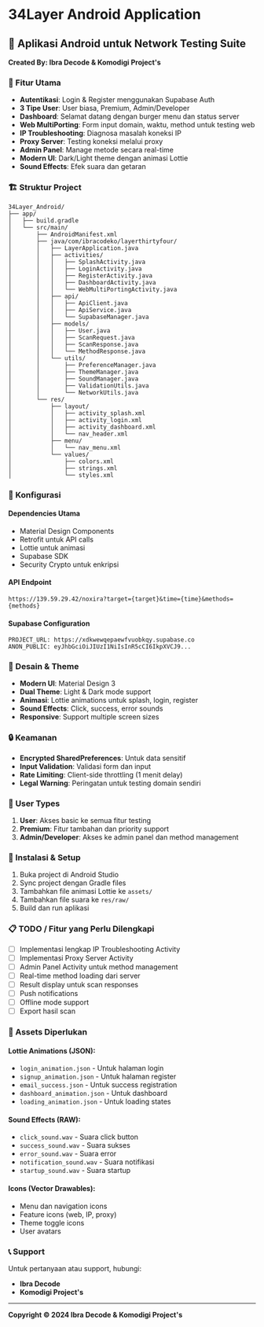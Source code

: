 # 34Layer Android Application

## 📱 Aplikasi Android untuk Network Testing Suite

**Created By: Ibra Decode & Komodigi Project's**

### 🎯 Fitur Utama

- **Autentikasi**: Login & Register menggunakan Supabase Auth
- **3 Tipe User**: User biasa, Premium, Admin/Developer  
- **Dashboard**: Selamat datang dengan burger menu dan status server
- **Web MultiPorting**: Form input domain, waktu, method untuk testing web
- **IP Troubleshooting**: Diagnosa masalah koneksi IP
- **Proxy Server**: Testing koneksi melalui proxy
- **Admin Panel**: Manage metode secara real-time
- **Modern UI**: Dark/Light theme dengan animasi Lottie
- **Sound Effects**: Efek suara dan getaran

### 🏗️ Struktur Project

```
34Layer_Android/
├── app/
│   ├── build.gradle
│   └── src/main/
│       ├── AndroidManifest.xml
│       ├── java/com/ibracodeko/layerthirtyfour/
│       │   ├── LayerApplication.java
│       │   ├── activities/
│       │   │   ├── SplashActivity.java
│       │   │   ├── LoginActivity.java
│       │   │   ├── RegisterActivity.java
│       │   │   ├── DashboardActivity.java
│       │   │   └── WebMultiPortingActivity.java
│       │   ├── api/
│       │   │   ├── ApiClient.java
│       │   │   ├── ApiService.java
│       │   │   └── SupabaseManager.java
│       │   ├── models/
│       │   │   ├── User.java
│       │   │   ├── ScanRequest.java
│       │   │   ├── ScanResponse.java
│       │   │   └── MethodResponse.java
│       │   └── utils/
│       │       ├── PreferenceManager.java
│       │       ├── ThemeManager.java
│       │       ├── SoundManager.java
│       │       ├── ValidationUtils.java
│       │       └── NetworkUtils.java
│       └── res/
│           ├── layout/
│           │   ├── activity_splash.xml
│           │   ├── activity_login.xml
│           │   ├── activity_dashboard.xml
│           │   └── nav_header.xml
│           ├── menu/
│           │   └── nav_menu.xml
│           └── values/
│               ├── colors.xml
│               ├── strings.xml
│               └── styles.xml
```

### 🔧 Konfigurasi

#### Dependencies Utama
- Material Design Components
- Retrofit untuk API calls
- Lottie untuk animasi
- Supabase SDK
- Security Crypto untuk enkripsi

#### API Endpoint
```
https://139.59.29.42/noxira?target={target}&time={time}&methods={methods}
```

#### Supabase Configuration
```
PROJECT_URL: https://xdkwewqepaewfvuobkqy.supabase.co
ANON_PUBLIC: eyJhbGciOiJIUzI1NiIsInR5cCI6IkpXVCJ9...
```

### 🎨 Desain & Theme

- **Modern UI**: Material Design 3
- **Dual Theme**: Light & Dark mode support
- **Animasi**: Lottie animations untuk splash, login, register
- **Sound Effects**: Click, success, error sounds
- **Responsive**: Support multiple screen sizes

### 🔒 Keamanan

- **Encrypted SharedPreferences**: Untuk data sensitif
- **Input Validation**: Validasi form dan input
- **Rate Limiting**: Client-side throttling (1 menit delay)
- **Legal Warning**: Peringatan untuk testing domain sendiri

### 📱 User Types

1. **User**: Akses basic ke semua fitur testing
2. **Premium**: Fitur tambahan dan priority support
3. **Admin/Developer**: Akses ke admin panel dan method management

### 🚀 Instalasi & Setup

1. Buka project di Android Studio
2. Sync project dengan Gradle files
3. Tambahkan file animasi Lottie ke `assets/`
4. Tambahkan file suara ke `res/raw/`
5. Build dan run aplikasi

### 📋 TODO / Fitur yang Perlu Dilengkapi

- [ ] Implementasi lengkap IP Troubleshooting Activity
- [ ] Implementasi Proxy Server Activity  
- [ ] Admin Panel Activity untuk method management
- [ ] Real-time method loading dari server
- [ ] Result display untuk scan responses
- [ ] Push notifications
- [ ] Offline mode support
- [ ] Export hasil scan

### 🎵 Assets Diperlukan

#### Lottie Animations (JSON):
- `login_animation.json` - Untuk halaman login
- `signup_animation.json` - Untuk halaman register  
- `email_success.json` - Untuk success registration
- `dashboard_animation.json` - Untuk dashboard
- `loading_animation.json` - Untuk loading states

#### Sound Effects (RAW):
- `click_sound.wav` - Suara click button
- `success_sound.wav` - Suara sukses
- `error_sound.wav` - Suara error
- `notification_sound.wav` - Suara notifikasi
- `startup_sound.wav` - Suara startup

#### Icons (Vector Drawables):
- Menu dan navigation icons
- Feature icons (web, IP, proxy)
- Theme toggle icons
- User avatars

### 📞 Support

Untuk pertanyaan atau support, hubungi:
- **Ibra Decode**
- **Komodigi Project's**

---

**Copyright © 2024 Ibra Decode & Komodigi Project's**